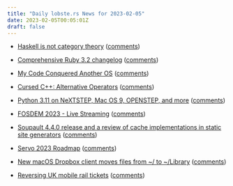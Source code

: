 ```yaml
---
title: "Daily lobste.rs News for 2023-02-05"
date: 2023-02-05T00:05:01Z
draft: false
---
```






- [Haskell is not category theory](https://pema.dev/2023/02/01/haskell-not-ct/)
  ([comments](https://lobste.rs/s/elqgwd/haskell_is_not_category_theory))



- [Comprehensive Ruby 3.2 changelog](https://rubyreferences.github.io/rubychanges/3.2.html)
  ([comments](https://lobste.rs/s/q11vae/comprehensive_ruby_3_2_changelog))



- [My Code Conquered Another OS](https://gavinhoward.com/2023/02/my-code-conquered-another-os/)
  ([comments](https://lobste.rs/s/4faqox/my_code_conquered_another_os))



- [Cursed C++: Alternative Operators](https://www.cedricmartens.com/articles/alt_ops)
  ([comments](https://lobste.rs/s/u7bs27/cursed_c_alternative_operators))



- [Python 3.11 on NeXTSTEP, Mac OS 9, OPENSTEP, and more](https://twitter.com/turbolent/status/1621992945745547264)
  ([comments](https://lobste.rs/s/yx2bar/python_3_11_on_nextstep_mac_os_9_openstep))



- [FOSDEM 2023 - Live Streaming](https://fosdem.org/2023/schedule/streaming/)
  ([comments](https://lobste.rs/s/zwjysy/fosdem_2023_live_streaming))



- [Soupault 4.4.0 release and a review of cache implementations in static site generators](https://soupault.app/blog/soupault-4.4.0-release-and-ssg-caching)
  ([comments](https://lobste.rs/s/p9lnja/soupault_4_4_0_release_review_cache))



- [Servo 2023 Roadmap](https://servo.org/blog/2023/02/03/servo-2023-roadmap/)
  ([comments](https://lobste.rs/s/wn58fj/servo_2023_roadmap))



- [New macOS Dropbox client moves files from ~/ to ~/Library](https://help.dropbox.com/installs/macos-support-for-expected-changes)
  ([comments](https://lobste.rs/s/lx0t71/new_macos_dropbox_client_moves_files_from))



- [Reversing UK mobile rail tickets](https://eta.st/2023/01/31/rail-tickets.html)
  ([comments](https://lobste.rs/s/fyhpyn/reversing_uk_mobile_rail_tickets))


